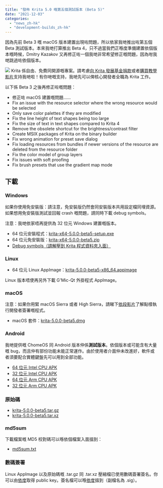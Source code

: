 ```yaml
---
title: "發佈 Krita 5.0 嘅第五個測試版本 (Beta 5)"
date: "2021-12-03"
categories: 
  - "news_zh-hk"
  - "development-builds_zh-hk"
---
```


因為先前 Beta 3 嘅 macOS 版本建置出現咗問題，所以依家我哋推出咗第五個 Beta 測試版本。本來我哋打算推出 Beta 4，只不過當我們正喺度準備建置依個版本嘅時候，Dmitry Kazakov 又再修正咗一個我哋非常希望修正嘅問題，因為咁我哋跳過咗依個版本。

![](/images/posts/2021/2021-11-16_kiki-piggy-bank_krita5.png) Krita 係自由、免費同開源嘅專案。請考慮[向 Krita 發展基金捐款](https://fund.krita.org)或者[購買教學影片](https://krita.org/en/shop/)支持我哋啦！有你哋嘅支持，我哋先可以俾核心開發者全職為 Krita 工作。

以下係 Beta 3 之後再修正咗嘅問題：

- 修正咗 macOS 建置嘅問題……
- Fix an issue with the resource selector where the wrong resource would be selected
- Only save color palettes if they are modified
- Fix the line height of text shapes being too large
- Fix the size of text in text shapes compared to Krita 4
- Remove the obsolete shortcut for the brightness/contrast filter
- Create MSIX packages of Krita on the binary builder
- Fix wrong animation for preset save dialog
- Fix loading resources from bundles if newer versions of the resource are deleted from the resource folder
- Fix the color model of group layers
- Fix issues with soft proofing
- Fix brush presets that use the gradient map mode

## 下載

### Windows

如果你使用免安裝版：請注意，免安裝版仍然會同安裝版本共用設定檔同埋資源。如果想用免安裝版測試並回報 crash 嘅問題，請同時下載 debug symbols。

注意：我哋依家唔再提供為 32 位元 Windows 建置嘅版本。

- 64 位元安裝程式：[krita-x64-5.0.0-beta5-setup.exe](https://download.kde.org/unstable/krita/5.0.0-beta5/krita-x64-5.0.0-beta5-setup.exe)
- 64 位元免安裝版：[krita-x64-5.0.0-beta5.zip](https://download.kde.org/unstable/krita/5.0.0-beta5/krita-x64-5.0.0-beta5.zip)
- [Debug symbols（請解壓到 Krita 程式資料夾入面）](https://download.kde.org/unstable/krita/5.0.0-beta5/krita-x64-5.0.0-beta5-dbg.zip)

### Linux

- 64 位元 Linux AppImage：[krita-5.0.0-beta5-x86_64.appimage](https://download.kde.org/unstable/krita/5.0.0-beta5/krita-5.0.0-beta5-x86_64.appimage)

Linux 版本唔使再另外下載 G'Mic-Qt 外掛程式 AppImage。

### macOS

注意：如果你用緊 macOS Sierra 或者 High Sierra，請睇下[依段影片](https://www.youtube.com/watch?v=3py0kgq95Hk)了解點樣執行開發者簽署嘅程式。

- macOS 套件：[krita-5.0.0-beta5.dmg](https://download.kde.org/unstable/krita/5.0.0-beta5/krita-5.0.0-beta5.dmg)

### Android

我哋提供嘅 ChomeOS 同 Android 版本仲係**測試版本**。依個版本或可能含有大量嘅 bug，而且仲有部份功能未能正常運作。由於使用者介面仲未改進好，軟件或者須要配合實體鍵盤先可以用到全部功能。

- [64 位元 Intel CPU APK](https://download.kde.org/unstable/krita/5.0.0-beta5/krita-x86_64-5.0.0-beta5-release-signed.apk)
- [32 位元 Intel CPU APK](https://download.kde.org/unstable/krita/5.0.0-beta5/krita-x86-5.0.0-beta5-release-signed.apk)
- [64 位元 Arm CPU APK](https://download.kde.org/unstable/krita/5.0.0-beta5/krita-arm64-v8a-5.0.0-beta5-release-signed.apk)
- [32 位元 Arm CPU APK](https://download.kde.org/unstable/krita/5.0.0-beta5/krita-armeabi-v7a-5.0.0-beta5-release-signed.apk)

### 原始碼

- [krita-5.0.0-beta5.tar.gz](https://download.kde.org/unstable/krita/5.0.0-beta5/krita-5.0.0-beta5.tar.gz)
- [krita-5.0.0-beta5.tar.xz](https://download.kde.org/unstable/krita/5.0.0-beta5/krita-5.0.0-beta5.tar.xz)

### md5sum

下載檔案嘅 MD5 校對碼可以喺依個檔案入面搵到：

- [md5sum.txt](https://download.kde.org/unstable/krita/5.0.0-beta5/md5sum.txt)

### 數碼簽署

Linux AppImage 以及原始碼嘅 .tar.gz 同 .tar.xz 壓縮檔已使用數碼簽署簽名。你可以由[依度](https://files.kde.org/krita/4DA79EDA231C852B)取得 public key。簽名檔可以喺[依度](https://download.kde.org/unstable/krita/5.0.0-beta5/)搵到（副檔名為 .sig）。
